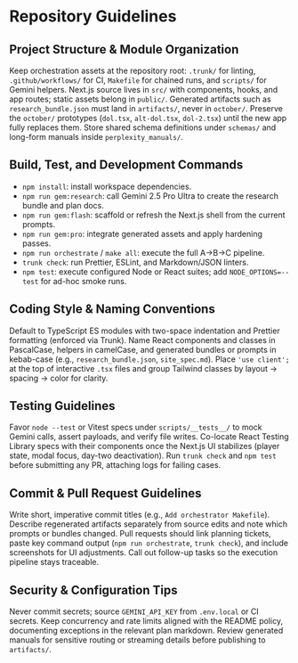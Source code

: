 # Repository Guidelines

## Project Structure & Module Organization
Keep orchestration assets at the repository root: `.trunk/` for linting, `.github/workflows/` for CI, `Makefile` for chained runs, and `scripts/` for Gemini helpers. Next.js source lives in `src/` with components, hooks, and app routes; static assets belong in `public/`. Generated artifacts such as `research_bundle.json` must land in `artifacts/`, never in `october/`. Preserve the `october/` prototypes (`dol.tsx`, `alt-dol.tsx`, `dol-2.tsx`) until the new app fully replaces them. Store shared schema definitions under `schemas/` and long-form manuals inside `perplexity_manuals/`.

## Build, Test, and Development Commands
- `npm install`: install workspace dependencies.
- `npm run gem:research`: call Gemini 2.5 Pro Ultra to create the research bundle and plan docs.
- `npm run gem:flash`: scaffold or refresh the Next.js shell from the current prompts.
- `npm run gem:pro`: integrate generated assets and apply hardening passes.
- `npm run orchestrate` / `make all`: execute the full A→B→C pipeline.
- `trunk check`: run Prettier, ESLint, and Markdown/JSON linters.
- `npm test`: execute configured Node or React suites; add `NODE_OPTIONS=--test` for ad-hoc smoke runs.

## Coding Style & Naming Conventions
Default to TypeScript ES modules with two-space indentation and Prettier formatting (enforced via Trunk). Name React components and classes in PascalCase, helpers in camelCase, and generated bundles or prompts in kebab-case (e.g., `research_bundle.json`, `site_spec.md`). Place `'use client';` at the top of interactive `.tsx` files and group Tailwind classes by layout → spacing → color for clarity.

## Testing Guidelines
Favor `node --test` or Vitest specs under `scripts/__tests__/` to mock Gemini calls, assert payloads, and verify file writes. Co-locate React Testing Library specs with their components once the Next.js UI stabilizes (player state, modal focus, day-two deactivation). Run `trunk check` and `npm test` before submitting any PR, attaching logs for failing cases.

## Commit & Pull Request Guidelines
Write short, imperative commit titles (e.g., `Add orchestrator Makefile`). Describe regenerated artifacts separately from source edits and note which prompts or bundles changed. Pull requests should link planning tickets, paste key command output (`npm run orchestrate`, `trunk check`), and include screenshots for UI adjustments. Call out follow-up tasks so the execution pipeline stays traceable.

## Security & Configuration Tips
Never commit secrets; source `GEMINI_API_KEY` from `.env.local` or CI secrets. Keep concurrency and rate limits aligned with the README policy, documenting exceptions in the relevant plan markdown. Review generated manuals for sensitive routing or streaming details before publishing to `artifacts/`.
